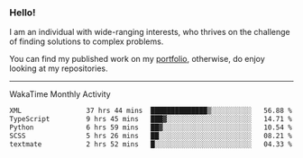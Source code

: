 ### Hello!

I am an individual with wide-ranging interests, who thrives on the challenge of finding solutions to complex problems.

You can find my published work on my [portfolio](https://bumbleboss.xyz/work), otherwise, do enjoy looking at my repositories.

---

WakaTime Monthly Activity

<!--START_SECTION:waka-->

```txt
XML                37 hrs 44 mins  ██████████████▒░░░░░░░░░░   56.88 %
TypeScript         9 hrs 45 mins   ███▓░░░░░░░░░░░░░░░░░░░░░   14.71 %
Python             6 hrs 59 mins   ██▓░░░░░░░░░░░░░░░░░░░░░░   10.54 %
SCSS               5 hrs 26 mins   ██░░░░░░░░░░░░░░░░░░░░░░░   08.21 %
textmate           2 hrs 52 mins   █░░░░░░░░░░░░░░░░░░░░░░░░   04.33 %
```

<!--END_SECTION:waka-->
